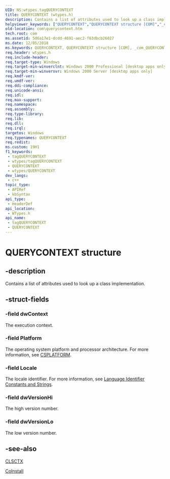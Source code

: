 ```yaml
---
UID: NS:wtypes.tagQUERYCONTEXT
title: QUERYCONTEXT (wtypes.h)
description: Contains a list of attributes used to look up a class implementation.
helpviewer_keywords: ["QUERYCONTEXT","QUERYCONTEXT structure [COM]","_com_QUERYCONTEXT","com.querycontext","wtypes/tagQUERYCONTEXT"]
old-location: com\querycontext.htm
tech.root: com
ms.assetid: 5d6a17e1-dcdd-4691-aec2-f63dbcb26027
ms.date: 12/05/2018
ms.keywords: QUERYCONTEXT, QUERYCONTEXT structure [COM], _com_QUERYCONTEXT, com.querycontext, wtypes/tagQUERYCONTEXT
req.header: wtypes.h
req.include-header: 
req.target-type: Windows
req.target-min-winverclnt: Windows 2000 Professional [desktop apps only]
req.target-min-winversvr: Windows 2000 Server [desktop apps only]
req.kmdf-ver: 
req.umdf-ver: 
req.ddi-compliance: 
req.unicode-ansi: 
req.idl: 
req.max-support: 
req.namespace: 
req.assembly: 
req.type-library: 
req.lib: 
req.dll: 
req.irql: 
targetos: Windows
req.typenames: QUERYCONTEXT
req.redist: 
ms.custom: 19H1
f1_keywords:
 - tagQUERYCONTEXT
 - wtypes/tagQUERYCONTEXT
 - QUERYCONTEXT
 - wtypes/QUERYCONTEXT
dev_langs:
 - c++
topic_type:
 - APIRef
 - kbSyntax
api_type:
 - HeaderDef
api_location:
 - WTypes.h
api_name:
 - tagQUERYCONTEXT
 - QUERYCONTEXT
---
```


# QUERYCONTEXT structure


## -description

Contains a list of attributes used to look up a class implementation.

## -struct-fields

### -field dwContext

The execution context.

### -field Platform

The operating system platform and processor architecture. For more information, see <a href="/windows/desktop/api/wtypes/ns-wtypes-csplatform">CSPLATFORM</a>.

### -field Locale

The locale identifier. For more information, see <a href="/windows/desktop/Intl/language-identifier-constants-and-strings">Language Identifier Constants and Strings</a>.

### -field dwVersionHi

The high version number.

### -field dwVersionLo

The low version number.

## -see-also

<a href="/windows/desktop/api/wtypesbase/ne-wtypesbase-clsctx">CLSCTX</a>



<a href="/windows/desktop/api/objbase/nf-objbase-coinstall">CoInstall</a>

